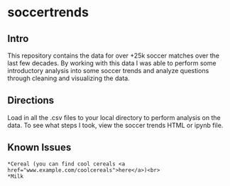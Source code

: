 # soccertrends

## Intro
<p> This repository contains the data for over +25k soccer matches over the last few decades. By working with this data I was able to perform some introductory analysis into some soccer trends and analyze questions through cleaning and visualizing the data. </p> 

## Directions

<p>Load in all the .csv files to your local directory to perform analysis on the data. To see what steps I took, view the soccer trends HTML or ipynb file. </p>


## Known Issues
    *Cereal (you can find cool cereals <a href="www.example.com/coolcereals">here</a>)<br>
    *Milk
